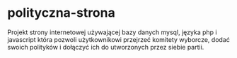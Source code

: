# polityczna-strona
Projekt strony internetowej używającej bazy danych mysql, języka php i javascript która pozwoli użytkownikowi przejrzeć komitety wyborcze, dodać swoich polityków i dołączyć ich do utworzonych przez siebie partii. 
